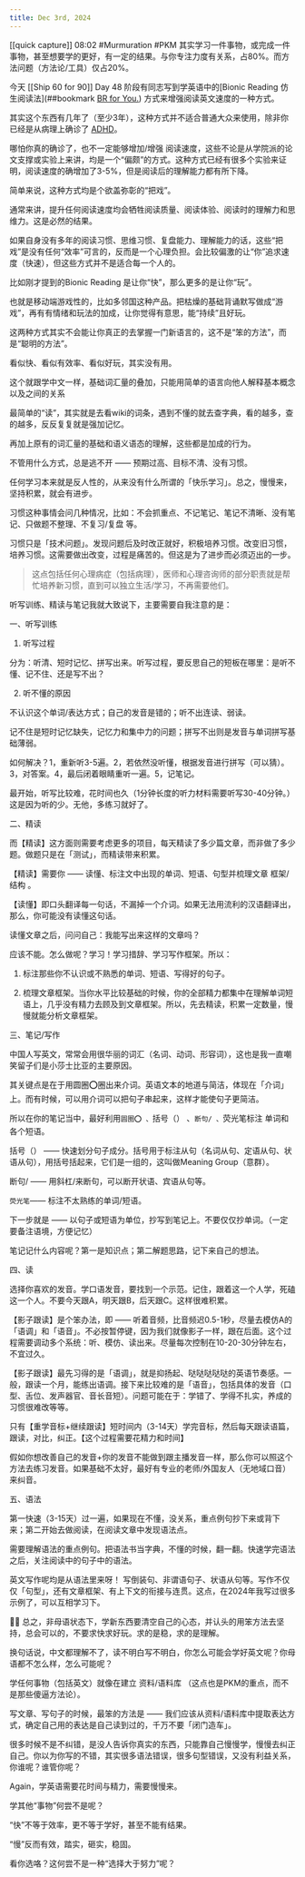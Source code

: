 ```yaml
---
title: Dec 3rd, 2024
---
```


[[quick capture]] 08:02 #Murmuration #PKM 其实学习一件事物，或完成一件事物，甚至想要学的更好，有一定的结果。与你专注力度有关系，占80%。而方法问题（方法论/工具）仅占20%。

今天 [[Ship 60 for 90]] Day 48 阶段有同志写到学英语中的[Bionic Reading 仿生阅读法](##bookmark [BR for You.](https://bionic-reading.com/)) 方式来增强阅读英文速度的一种方式。

其实这个东西有几年了（至少3年），这种方式并不适合普通大众来使用，除非你已经是从病理上确诊了 [ADHD](https://t.me/talkjfh/4117)。

哪怕你真的确诊了，也不一定能够增加/增强 阅读速度，这些不论是从学院派的论文支撑或实验上来讲，均是一个“偏颇”的方式。这种方式已经有很多个实验来证明，阅读速度的确增加了3-5%，但是阅读后的理解能力都有所下降。

简单来说，这种方式均是个欲盖弥彰的“把戏”。

通常来讲，提升任何阅读速度均会牺牲阅读质量、阅读体验、阅读时的理解力和思维力。这是必然的结果。

如果自身没有多年的阅读习惯、思维习惯、复盘能力、理解能力的话，这些“把戏”是没有任何“效率”可言的，反而是一个心理负担。会比较偏激的让“你”追求速度（快速），但这些方式并不是适合每一个人的。

比如刚才提到的Bionic Reading 是让你“快”，那么更多的是让你“玩”。

也就是移动端游戏性的，比如多邻国这种产品。把枯燥的基础背诵默写做成“游戏”，再有有情绪和玩法的加成，让你觉得有意思，能“持续”且好玩。

这两种方式其实不会能让你真正的去掌握一门新语言的，这不是“笨的方法”，而是“聪明的方法”。

看似快、看似有效率、看似好玩，其实没有用。

这个就跟学中文一样，基础词汇量的叠加，只能用简单的语言向他人解释基本概念以及之间的关系

最简单的“读”，其实就是去看wiki的词条，遇到不懂的就去查字典，看的越多，查的越多，反反复复就是强加记忆。

再加上原有的词汇量的基础和语义语态的理解，这些都是加成的行为。

不管用什么方式，总是逃不开 —— 预期过高、目标不清、没有习惯。

任何学习本来就是反人性的，从来没有什么所谓的「快乐学习」。总之，慢慢来，坚持积累，就会有进步。

习惯这种事情会问几种情况，比如：不会抓重点、不记笔记、笔记不清晰、没有笔记、只做题不整理、不复习/复盘 等。

习惯只是「技术问题」。发现问题后及时改正就好，积极培养习惯。改变旧习惯，培养习惯。这需要做出改变，过程是痛苦的。但这是为了进步而必须迈出的一步。

> 这点包括任何心理病症（包括病理），医师和心理咨询师的部分职责就是帮忙培养新习惯，直到可以独立生活/学习，不再需要他们。

听写训练、精读与笔记我就大致说下，主要需要自我注意的是：

一、听写训练

1. 听写过程

分为：听清、短时记忆、拼写出来。听写过程，要反思自己的短板在哪里：是听不懂、记不住、还是写不出？

2. 听不懂的原因

不认识这个单词/表达方式；自己的发音是错的；听不出连读、弱读。

记不住是短时记忆缺失，记忆力和集中力的问题；拼写不出则是发音与单词拼写基础薄弱。

如何解决？1，重新听3-5遍。2，若依然没听懂，根据发音进行拼写（可以猜）。3，对答案。4，最后闭着眼睛重听一遍。5，记笔记。

最开始，听写比较难，花时间也久（1分钟长度的听力材料需要听写30-40分钟。）这是因为听的少。无他，多练习就好了。

二、精读

而【精读】这方面则需要考虑更多的项目，每天精读了多少篇文章，而非做了多少题。做题只是在「测试」，而精读带来积累。

【精读】需要你 —— 读懂、标注文中出现的单词、短语、句型并梳理文章 框架/结构 。

【读懂】即口头翻译每一句话，不漏掉一个介词。如果无法用流利的汉语翻译出，那么，你可能没有读懂这句话。

读懂文章之后，问问自己：我能写出来这样的文章吗？ 

应该不能。怎么做呢？学习！学习措辞、学习写作框架。所以：

1. 标注那些你不认识或不熟悉的单词、短语、写得好的句子。

2. 梳理文章框架。当你水平比较基础的时候，你的全部精力都集中在理解单词短语上，几乎没有精力去顾及到文章框架。所以，先去精读，积累一定数量，慢慢就能分析文章框架。

三、笔记/写作

中国人写英文，常常会用很华丽的词汇（名词、动词、形容词），这也是我一直嘲笑留子们是小莎士比亚的主要原因。

其关键点是在于用圆圈⭕️圈出来介词。英语文本的地道与简洁，体现在「介词」上。而有时候，可以用介词可以把句子串起来，这样才能使句子更简洁。

所以在你的笔记当中，最好利用`圆圈⭕️ 、`括号（） 、`断句/ 、`荧光笔标注 单词和各个短语。

括号（）  —— 快速划分句子成分。括号用于标注从句（名词从句、定语从句、状语从句），用括号括起来，它们是一组的，这叫做Meaning Group（意群）。

断句/ —— 用斜杠/来断句，可以断开状语、宾语从句等。

`荧光笔`—— 标注不太熟练的单词/短语。

下一步就是 —— 以句子或短语为单位，抄写到笔记上。不要仅仅抄单词。（一定要备注语境，方便记忆）

笔记记什么内容呢？第一是知识点；第二解题思路，记下来自己的想法。

四、读

选择你喜欢的发音。学口语发音，要找到一个示范。记住，跟着这一个人学，死磕这一个人。不要今天跟A，明天跟B，后天跟C。这样很难积累。

【影子跟读】是个笨办法，即 —— 听着音频，比音频迟0.5-1秒，尽量去模仿A的「语调」和「语音」。不必按暂停键，因为我们就像影子一样，跟在后面。这个过程需要调动多个系统：听、模仿、读出来。尽量每次控制在10-20-30分钟左右，不宜过久。

【影子跟读】最先习得的是「语调」，就是抑扬起、哒哒哒哒哒的英语节奏感。一般，跟读一个月，能练出语调。接下来比较难的是「语音」，包括具体的发音（口型、舌位、发声器官、音长音短）。问题可能在于：学错了、学得不扎实，养成的习惯很难改等等。

只有【重学音标+继续跟读】短时间内（3-14天）学完音标，然后每天跟读语篇，跟读，对比，纠正。【这个过程需要花精力和时间】

假如你想改善自己的发音+你的发音不能做到跟主播发音一样，那么你可以照这个方法去练习发音。如果基础不太好，最好有专业的老师/外国友人（无地域口音）来纠音。

五、语法

第一快速（3-15天）过一遍，如果现在不懂，没关系，重点例句抄下来或背下来；第二开始去做阅读，在阅读文章中发现语法点。

需要理解语法的重点例句。把语法书当字典，不懂的时候，翻一翻。快速学完语法之后，关注阅读中的句子中的语法。

英文写作呢均是从语法里来呀！ 写倒装句、非谓语句子、状语从句等。写作不仅仅「句型」，还有文章框架、有上下文的衔接与连贯。这点，在2024年我写过很多示例了，可以互相学习下。

👨‍🌾 总之，非母语状态下，学新东西要清空自己的心态，并认头的用笨方法去坚持，总会可以的，不要求快求好玩。求的是稳，求的是理解。

换句话说，中文都理解不了，读不明白写不明白，你怎么可能会学好英文呢？你母语都不怎么样，怎么可能呢？

学任何事物（包括英文）就像在建立 资料/语料库 （这点也是PKM的重点，而不是那些傻逼方法论）。

写文章、写句子的时候，最笨的方法是 —— 我们应该从资料/语料库中提取表达方式，确定自己用的表达是自己读到过的，千万不要「闭门造车」。

很多时候不是不纠错，是没人告诉你真实的东西，只能靠自己慢慢学，慢慢去纠正自己。你以为你写的不错，其实很多语法错误，很多句型错误，又没有利益关系，你谁呢？谁管你呢？

Again，学英语需要花时间与精力，需要慢慢来。

学其他“事物”何尝不是呢？

“快”不等于效率，更不等于学好，甚至不能有结果。

“慢”反而有效，踏实，砸实，稳固。

看你选咯？这何尝不是一种“选择大于努力”呢？
